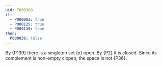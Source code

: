 ```yaml
---
uid: T000308
if:
  - P000002: true
  - P000125: true
  - P000139: true
then:
  P000036: False
---
```


By {P139} there is a singleton set $\{x\}$ open. By {P2} it is closed.
Since its complement is non-empty clopen, the space is not {P36}.
